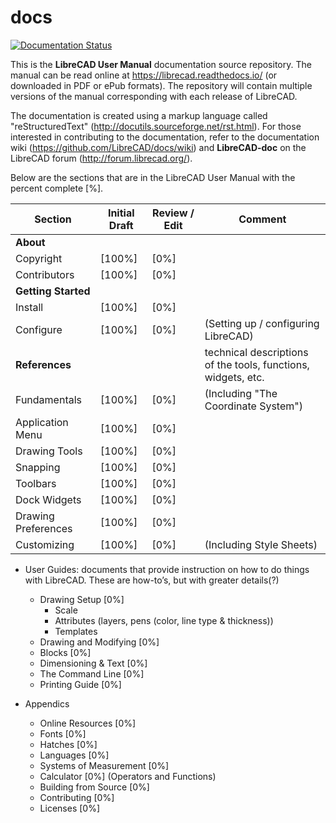 # docs
[![Documentation Status](https://readthedocs.org/projects/librecad/badge/?version=latest)](https://librecad.readthedocs.io/en/latest/?badge=latest)

This is the **LibreCAD User Manual** documentation source repository.  The manual can be read online at https://librecad.readthedocs.io/ (or downloaded in PDF or ePub formats). The repository will contain multiple versions of the manual corresponding with each release of LibreCAD.

The documentation is created using a markup language called "reStructuredText" (http://docutils.sourceforge.net/rst.html).  For those interested in contributing to the documentation, refer to the documentation wiki (https://github.com/LibreCAD/docs/wiki) and **LibreCAD-doc** on the LibreCAD forum (http://forum.librecad.org/).


Below are the sections that are in the LibreCAD User Manual with the percent complete [%].


Section | Initial Draft | Review / Edit | Comment
--- | --- | --- | ---
**About** |   |   |   
   Copyright | [100%] | [0%] |   
   Contributors | [100%] | [0%] |   
**Getting Started** |   |   |   
   Install | [100%] | [0%] |
   Configure | [100%] | [0%] | (Setting up / configuring LibreCAD)
**References** |   |   | technical descriptions of the tools, functions, widgets, etc.
   Fundamentals | [100%] | [0%] | (Including "The Coordinate System")
   Application Menu | [100%] | [0%] |
   Drawing Tools | [100%] | [0%] |
   Snapping | [100%] | [0%] |
   Toolbars | [100%] | [0%] |
   Dock Widgets | [100%] | [0%] |
   Drawing Preferences | [100%] | [0%] |
   Customizing | [100%] | [0%] | (Including Style Sheets)

- User Guides: documents that provide instruction on how to do things with LibreCAD.  These are how-to’s, but with greater details(?)
   - Drawing Setup           [0%]
      - Scale
      - Attributes (layers, pens (color, line type & thickness))
      - Templates
   - Drawing and Modifying   [0%]
   - Blocks                  [0%]
   - Dimensioning & Text     [0%]
   - The Command Line        [0%]
   - Printing Guide          [0%]

- Appendics
   - Online Resources        [0%]
   - Fonts                   [0%]
   - Hatches                 [0%]
   - Languages               [0%]
   - Systems of Measurement  [0%]
   - Calculator              [0%]    (Operators and Functions)
   - Building from Source    [0%]
   - Contributing            [0%]
   - Licenses                [0%]

